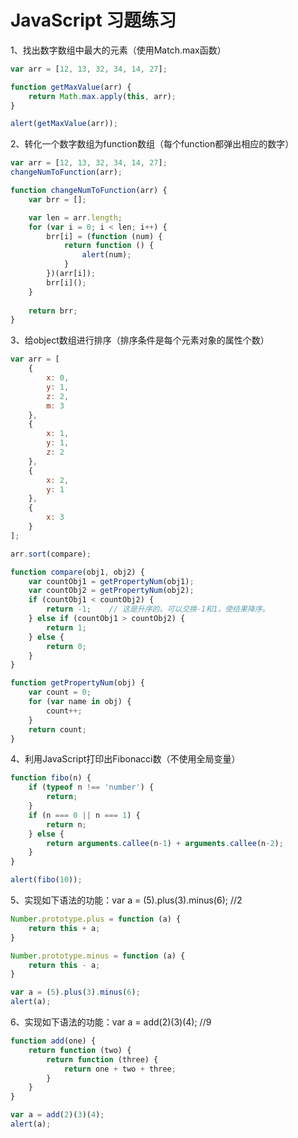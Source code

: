 JavaScript 习题练习
=========

1、找出数字数组中最大的元素（使用Match.max函数）
```javascript
var arr = [12, 13, 32, 34, 14, 27];

function getMaxValue(arr) {
	return Math.max.apply(this, arr);
}

alert(getMaxValue(arr));
```

2、转化一个数字数组为function数组（每个function都弹出相应的数字）
```javascript
var arr = [12, 13, 32, 34, 14, 27];
changeNumToFunction(arr);

function changeNumToFunction(arr) {
	var brr = [];

	var len = arr.length;
	for (var i = 0; i < len; i++) {
		brr[i] = (function (num) {
			return function () {
				alert(num);
			}
		})(arr[i]);
		brr[i]();
	}
	
	return brr;
}
```

3、给object数组进行排序（排序条件是每个元素对象的属性个数）
```javascript
var arr = [
	{
		x: 0,
		y: 1,
		z: 2,
		m: 3
	},
	{
		x: 1,
		y: 1,
		z: 2	
	},
	{
		x: 2,
		y: 1
	},
	{
		x: 3
	}
];

arr.sort(compare);

function compare(obj1, obj2) {
	var countObj1 = getPropertyNum(obj1);
	var countObj2 = getPropertyNum(obj2);
	if (countObj1 < countObj2) {
        return -1;    // 这是升序的。可以交换-1和1，使结果降序。
    } else if (countObj1 > countObj2) {
        return 1;
    } else {
        return 0;
    }   
}

function getPropertyNum(obj) {
	var count = 0;
	for (var name in obj) {
		count++;
	}
	return count;
}
```

4、利用JavaScript打印出Fibonacci数（不使用全局变量）
```javascript
function fibo(n) {
	if (typeof n !== 'number') {
		return;
	}
	if (n === 0 || n === 1) {
		return n;
	} else {
		return arguments.callee(n-1) + arguments.callee(n-2);
	}
}

alert(fibo(10));
```

5、实现如下语法的功能：var a = (5).plus(3).minus(6); //2
```javascript
Number.prototype.plus = function (a) {
	return this + a;
}

Number.prototype.minus = function (a) {
	return this - a;
}

var a = (5).plus(3).minus(6); 
alert(a);
```

6、实现如下语法的功能：var a = add(2)(3)(4); //9
```javascript
function add(one) {
	return function (two) {
		return function (three) {
			return one + two + three;
		}
	}	
}

var a = add(2)(3)(4);
alert(a);
```
